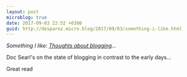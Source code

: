 ```yaml
---
layout: post
microblog: true
date: 2017-09-03 22:52 +0300
guid: http://desparoz.micro.blog/2017/09/03/something-i-like.html
---
```

<p><em>Something I like: <a class="u-like-of" href="http://my.1999.io/users/dsearls/2017/02/20/thoughtsAboutBlogging.html">Thoughts about blogging</a>...</em></p>Doc Searl's on the state of blogging in contrast to the early days…

Great read

